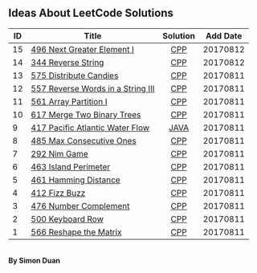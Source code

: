 ## Ideas About LeetCode Solutions



|ID|<center>  Title | <center> Solution  |<center> Add Date|
|--|:--|:--:|:--:|
|15|[496 Next Greater Element I][496link]|[CPP](/496_Next_Greater_Element_I)|20170812|
|14|[344 Reverse String][344link]|[CPP](/344_Reverse_String)|20170812|
|13|[575 Distribute Candies][575link]|[CPP](/575_Distribute_Candies)|20170811|
|12|[557 Reverse Words in a String III][557link]|[CPP](/557_Reverse_Words_in_a_String_III)|20170811|
|11|[561 Array Partition I][561link]|[CPP](/561_Array_Partition_I)|20170811|
|10|[617 Merge Two Binary Trees][617link]|[CPP](/617_Merge_Two_Binary_Trees)|20170811|
| 9 | [ 417 Pacific Atlantic Water Flow][417prolink] | [JAVA](/417_Pacific_Atlantic_Water_Flow) | 20170811 |
|8| [485 Max Consecutive Ones][485prolink] | [CPP](/485_Max_Consecutive_Ones) | 20170811 |
|7| [292 Nim Game][292link] | [CPP](/292_Nim_Game) | 20170811 |
|6|[ 463 Island Perimeter][463link]| [CPP](/463_Island_Perimeter) |20170811|
|5|[461 Hamming Distance][461link]|[CPP](/461_Hamming_Distance)|20170811|
|4|[ 412 Fizz Buzz][412link]|[CPP](412_Fizz_Buzz)|20170811|
|3|[476 Number Complement][476link]|[CPP](/476_Number_Complement)|20170811|
|2|[500 Keyboard Row][500link]|[CPP](/500_Keyboard_Row)|20170811|
|1|[566 Reshape the Matrix][566link]|[CPP](./566_Reshape_the_Matrix)|20170811|

<br/>
<b> By Simon Duan

[417prolink]:https://leetcode.com/problems/pacific-atlantic-water-flow
[485prolink]:https://leetcode.com/problems/max-consecutive-ones
[292link]:https://leetcode.com/problems/nim-game
[463link]:https://leetcode.com/problems/island-perimeter
[412link]:https://leetcode.com/problems/fizz-buzz
[461link]:https://leetcode.com/problems/hamming-distance/description/
[476link]:https://leetcode.com/problems/number-complement/description/
[500link]:https://leetcode.com/problems/keyboard-row/description/
[566link]:https://leetcode.com/problems/reshape-the-matrix/description/
[617link]:https://leetcode.com/problems/merge-two-binary-trees/description/
[561link]:https://leetcode.com/problems/array-partition-i/description/
[557link]:https://leetcode.com/problems/reverse-words-in-a-string-iii/
[575link]:https://leetcode.com/problems/distribute-candies/
[344link]:https://leetcode.com/problems/reverse-string/description/
[496link]:https://leetcode.com/problems/next-greater-element-i/description/
